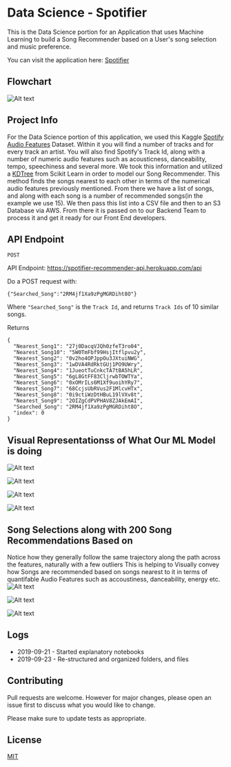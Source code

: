 # Data Science - Spotifier
This is the Data Science portion for an Application that uses Machine Learning to build a Song Recommender based on a User's song selection and music preference.

You can visit the application here: [Spotifier](spotifier-app.netlify.com/login)

## Flowchart
![Alt text](data/Flowchart.png)

## Project Info
For the Data Science portion of this application, we used this Kaggle [Spotify Audio Features](https://www.kaggle.com/tomigelo/spotify-audio-features) Dataset. Within it you will find a number of tracks and for every track an artist. You will also find Spotify's Track Id, along with a number of numeric audio features such as acousticness, danceability, tempo, speechiness and several more. We took this information and utilized a [KDTree](https://scikit-learn.org/stable/modules/generated/sklearn.neighbors.KDTree.html) from Scikit Learn in order to model our Song Recommender. This method finds the songs nearest to each other in terms of the numerical audio features previously mentioned. From there we have a list of songs, and along with each song is a number of recommended songs(in the example we use 15). We then pass this list into a CSV file and then to an S3 Database via AWS. From there it is passed on to our Backend Team to process it and get it ready for our Front End developers. 

## API Endpoint 

`POST`

API Endpoint:  https://spotifier-recommender-api.herokuapp.com/api

Do a POST request with:

```
{"Searched_Song":"2RM4jf1Xa9zPgMGRDiht8O"}
```

Where `"Searched_Song"` is the `Track Id`, and returns `Track Ids` of 10 similar songs.

Returns

```
{
  "Nearest_Song1": "27j0DacqVJQh0zfeT3ro04",
  "Nearest_Song10": "5W0TmFbf99HsjItflpvu2y",
  "Nearest_Song2": "0v2ho4OPJppOu3JXtuiNWG",
  "Nearest_Song3": "1wDVA4RdRktGUj1PO9UWry",
  "Nearest_Song4": "1JueotTuCnkcTA7tBA5hLR",
  "Nearest_Song5": "6gL8GtFF83CljrwbTOWTYa",
  "Nearest_Song6": "0xOMrILs6M1Xf9uoihYRy7",
  "Nearest_Song7": "68CcjsUbRVus2F1MlcvHTx",
  "Nearest_Song8": "0i9ctiWzDtHBuL19lVXv8t",
  "Nearest_Song9": "2OIZgCdPVPHAV8ZJAkEmAI",
  "Searched_Song": "2RM4jf1Xa9zPgMGRDiht8O",
  "index": 0
}
```
## Visual Representationss of What Our ML Model is doing
![Alt text](https://github.com/Build-Week-Spotify-Song-Suggester/Data-science/blob/master/data/Screen%20Shot%202019-09-24%20at%207.36.21%20PM.png)

![Alt text](https://github.com/Build-Week-Spotify-Song-Suggester/Data-science/blob/master/data/Screen%20Shot%202019-09-24%20at%207.36.39%20PM.png)

![Alt text](https://github.com/Build-Week-Spotify-Song-Suggester/Data-science/blob/master/data/Screen%20Shot%202019-09-24%20at%207.37.05%20PM.png)

![Alt text](https://github.com/Build-Week-Spotify-Song-Suggester/Data-science/blob/master/data/Screen%20Shot%202019-09-24%20at%207.37.52%20PM.png)

## Song Selections along with 200 Song Recommendations Based on 
Notice how they generally follow the same trajectory along the path across the features, naturally with a few outliers
This is helping to Visually convey how Songs are recommended based on songs nearest to it in terms of quantifable Audio Features such as accoustiness, danceability, energy etc.
![Alt text](https://github.com/Build-Week-Spotify-Song-Suggester/Data-science/blob/master/data/newplot.png)

![Alt text](https://github.com/Build-Week-Spotify-Song-Suggester/Data-science/blob/master/data/newplot1.png)

![Alt text](https://github.com/Build-Week-Spotify-Song-Suggester/Data-science/blob/master/data/newplot2.png)


## Logs

- 2019-09-21 - Started explanatory notebooks
- 2019-09-23 - Re-structured and organized folders, and files

## Contributing
Pull requests are welcome. However for major changes, please open an issue first to discuss what you would like to change.

Please make sure to update tests as appropriate.

## License
[MIT](https://choosealicense.com/licenses/mit/)
